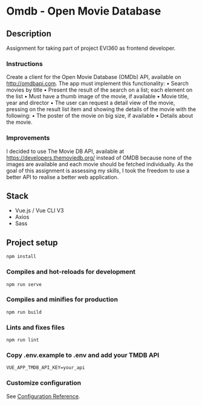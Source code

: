 # Omdb - Open Movie Database

## Description

Assignment for taking part of project EVI360 as frontend developer.

### Instructions

Create a client for the Open Movie Database (OMDb) API, available on http://omdbapi.com. The app must implement this functionality:
• Search movies by title
• Present the result of the search on a list; each element on the list
• Must have a thumb image of the movie, if available
• Movie title, year and director
• The user can request a detail view of the movie, pressing on the
result list item and showing the details of the movie with the following: • The poster of the movie on big size, if available
• Details about the movie.

### Improvements

I decided to use The Movie DB API, available at https://developers.themoviedb.org/ instead of OMDB because none of the images are available and each movie should be fetched individually. 
As the goal of this assignment is assessing my skills, I took the freedom to use a better API to realise a better web application. 
## Stack

* Vue.js / Vue CLI V3
* Axios
* Sass

## Project setup
```
npm install
```

### Compiles and hot-reloads for development
```
npm run serve
```

### Compiles and minifies for production
```
npm run build
```

### Lints and fixes files
```
npm run lint
```

### Copy .env.example to .env and add your TMDB API
```
VUE_APP_TMDB_API_KEY=your_api
```

### Customize configuration
See [Configuration Reference](https://cli.vuejs.org/config/).
